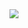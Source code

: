 <img src="{https://img.shields.io/badge/Valorant-fa4454?style=for-the-badge&logo=valorant&logoColor=white}" />
